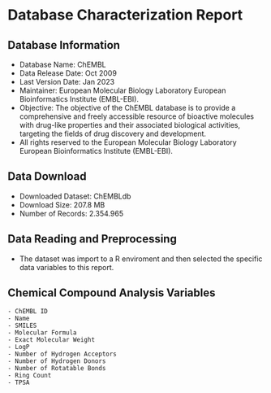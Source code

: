 # Database Characterization Report

## Database Information

- Database Name: ChEMBL
- Data Release Date: Oct 2009
- Last Version Date: Jan 2023
- Maintainer:  European Molecular Biology Laboratory European Bioinformatics Institute (EMBL-EBI).
- Objective: The objective of the ChEMBL database is to provide a comprehensive and freely accessible resource of bioactive molecules with drug-like properties and their associated biological activities, targeting the fields of drug discovery and development.
- All rights reserved to the European Molecular Biology Laboratory European Bioinformatics Institute (EMBL-EBI).

## Data Download

- Downloaded Dataset: ChEMBLdb
- Download Size: 207.8 MB
- Number of Records: 2.354.965

## Data Reading and Preprocessing

- The dataset was import to a R enviroment and then selected the specific data variables to this report.

## Chemical Compound Analysis Variables
    - ChEMBL ID
    - Name
    - SMILES
    - Molecular Formula
    - Exact Molecular Weight
    - LogP
    - Number of Hydrogen Acceptors
    - Number of Hydrogen Donors
    - Number of Rotatable Bonds
    - Ring Count
    - TPSA



